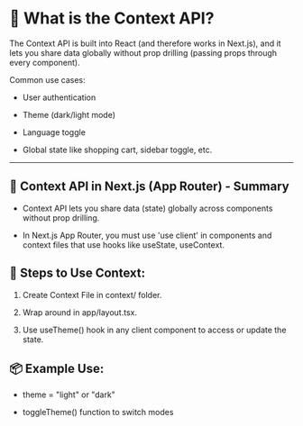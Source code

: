 # 🧩 What is the Context API?
The Context API is built into React (and therefore works in Next.js), and it lets you share data globally without prop drilling (passing props through every component).

Common use cases:

- User authentication

- Theme (dark/light mode)

- Language toggle

- Global state like shopping cart, sidebar toggle, etc.

-----

## 📝 Context API in Next.js (App Router) - Summary

- Context API lets you share data (state) globally across components without prop drilling.

- In Next.js App Router, you must use 'use client' in components and context files that use hooks like useState, useContext.

## 🔧 Steps to Use Context:
1. Create Context File in context/ folder.

2. Wrap <ThemeProvider> around <body> in app/layout.tsx.

3. Use useTheme() hook in any client component to access or update the state.

## 📦 Example Use:
- theme = "light" or "dark"

- toggleTheme() function to switch modes

